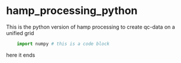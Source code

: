 # hamp_processing_python
This is the python version of hamp processing to create qc-data on a unified grid
```python
    import numpy # this is a code block
```
here it ends
